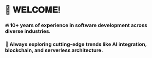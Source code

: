 # 👋 𝐖𝐄𝐋𝐂𝐎𝐌𝐄!


### 🔥 10+ years of experience in software development across diverse industries.

### 🌱 Always exploring cutting-edge trends like AI integration, blockchain, and serverless architecture.

